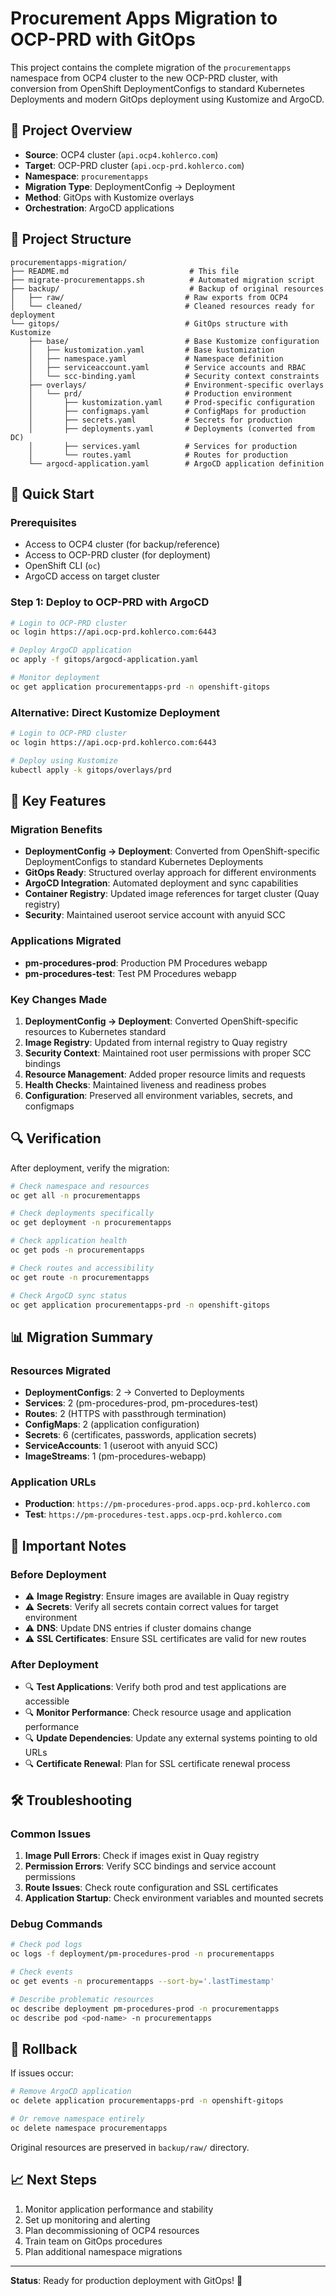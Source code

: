 # Procurement Apps Migration to OCP-PRD with GitOps

This project contains the complete migration of the `procurementapps` namespace from OCP4 cluster to the new OCP-PRD cluster, with conversion from OpenShift DeploymentConfigs to standard Kubernetes Deployments and modern GitOps deployment using Kustomize and ArgoCD.

## 🎯 Project Overview

- **Source**: OCP4 cluster (`api.ocp4.kohlerco.com`)
- **Target**: OCP-PRD cluster (`api.ocp-prd.kohlerco.com`)
- **Namespace**: `procurementapps`
- **Migration Type**: DeploymentConfig → Deployment
- **Method**: GitOps with Kustomize overlays
- **Orchestration**: ArgoCD applications

## 📁 Project Structure

```
procurementapps-migration/
├── README.md                           # This file
├── migrate-procurementapps.sh          # Automated migration script
├── backup/                             # Backup of original resources
│   ├── raw/                           # Raw exports from OCP4
│   └── cleaned/                       # Cleaned resources ready for deployment
└── gitops/                            # GitOps structure with Kustomize
    ├── base/                          # Base Kustomize configuration
    │   ├── kustomization.yaml         # Base kustomization
    │   ├── namespace.yaml             # Namespace definition
    │   ├── serviceaccount.yaml        # Service accounts and RBAC
    │   └── scc-binding.yaml           # Security context constraints
    ├── overlays/                      # Environment-specific overlays
    │   └── prd/                       # Production environment
    │       ├── kustomization.yaml     # Prod-specific configuration
    │       ├── configmaps.yaml        # ConfigMaps for production
    │       ├── secrets.yaml           # Secrets for production
    │       ├── deployments.yaml       # Deployments (converted from DC)
    │       ├── services.yaml          # Services for production
    │       └── routes.yaml            # Routes for production
    └── argocd-application.yaml        # ArgoCD application definition
```

## 🚀 Quick Start

### Prerequisites
- Access to OCP4 cluster (for backup/reference)
- Access to OCP-PRD cluster (for deployment)
- OpenShift CLI (`oc`)
- ArgoCD access on target cluster

### Step 1: Deploy to OCP-PRD with ArgoCD

```bash
# Login to OCP-PRD cluster
oc login https://api.ocp-prd.kohlerco.com:6443

# Deploy ArgoCD application
oc apply -f gitops/argocd-application.yaml

# Monitor deployment
oc get application procurementapps-prd -n openshift-gitops
```

### Alternative: Direct Kustomize Deployment

```bash
# Login to OCP-PRD cluster
oc login https://api.ocp-prd.kohlerco.com:6443

# Deploy using Kustomize
kubectl apply -k gitops/overlays/prd
```

## 🔧 Key Features

### Migration Benefits
- **DeploymentConfig → Deployment**: Converted from OpenShift-specific DeploymentConfigs to standard Kubernetes Deployments
- **GitOps Ready**: Structured overlay approach for different environments
- **ArgoCD Integration**: Automated deployment and sync capabilities
- **Container Registry**: Updated image references for target cluster (Quay registry)
- **Security**: Maintained useroot service account with anyuid SCC

### Applications Migrated
- **pm-procedures-prod**: Production PM Procedures webapp
- **pm-procedures-test**: Test PM Procedures webapp

### Key Changes Made
1. **DeploymentConfig → Deployment**: Converted OpenShift-specific resources to Kubernetes standard
2. **Image Registry**: Updated from internal registry to Quay registry
3. **Security Context**: Maintained root user permissions with proper SCC bindings
4. **Resource Management**: Added proper resource limits and requests
5. **Health Checks**: Maintained liveness and readiness probes
6. **Configuration**: Preserved all environment variables, secrets, and configmaps

## 🔍 Verification

After deployment, verify the migration:

```bash
# Check namespace and resources
oc get all -n procurementapps

# Check deployments specifically
oc get deployment -n procurementapps

# Check application health
oc get pods -n procurementapps

# Check routes and accessibility
oc get route -n procurementapps

# Check ArgoCD sync status
oc get application procurementapps-prd -n openshift-gitops
```

## 📊 Migration Summary

### Resources Migrated
- **DeploymentConfigs**: 2 → Converted to Deployments
- **Services**: 2 (pm-procedures-prod, pm-procedures-test)
- **Routes**: 2 (HTTPS with passthrough termination)
- **ConfigMaps**: 2 (application configuration)
- **Secrets**: 6 (certificates, passwords, application secrets)
- **ServiceAccounts**: 1 (useroot with anyuid SCC)
- **ImageStreams**: 1 (pm-procedures-webapp)

### Application URLs
- **Production**: `https://pm-procedures-prod.apps.ocp-prd.kohlerco.com`
- **Test**: `https://pm-procedures-test.apps.ocp-prd.kohlerco.com`

## 🚨 Important Notes

### Before Deployment
- ⚠️ **Image Registry**: Ensure images are available in Quay registry
- ⚠️ **Secrets**: Verify all secrets contain correct values for target environment
- ⚠️ **DNS**: Update DNS entries if cluster domains change
- ⚠️ **SSL Certificates**: Ensure SSL certificates are valid for new routes

### After Deployment
- 🔍 **Test Applications**: Verify both prod and test applications are accessible
- 🔍 **Monitor Performance**: Check resource usage and application performance
- 🔍 **Update Dependencies**: Update any external systems pointing to old URLs
- 🔍 **Certificate Renewal**: Plan for SSL certificate renewal process

## 🛠️ Troubleshooting

### Common Issues
1. **Image Pull Errors**: Check if images exist in Quay registry
2. **Permission Errors**: Verify SCC bindings and service account permissions
3. **Route Issues**: Check route configuration and SSL certificates
4. **Application Startup**: Check environment variables and mounted secrets

### Debug Commands
```bash
# Check pod logs
oc logs -f deployment/pm-procedures-prod -n procurementapps

# Check events
oc get events -n procurementapps --sort-by='.lastTimestamp'

# Describe problematic resources
oc describe deployment pm-procedures-prod -n procurementapps
oc describe pod <pod-name> -n procurementapps
```

## 🔄 Rollback

If issues occur:

```bash
# Remove ArgoCD application
oc delete application procurementapps-prd -n openshift-gitops

# Or remove namespace entirely
oc delete namespace procurementapps
```

Original resources are preserved in `backup/raw/` directory.

## 📈 Next Steps

1. Monitor application performance and stability
2. Set up monitoring and alerting
3. Plan decommissioning of OCP4 resources
4. Train team on GitOps procedures
5. Plan additional namespace migrations

---

**Status**: Ready for production deployment with GitOps! 🚀
